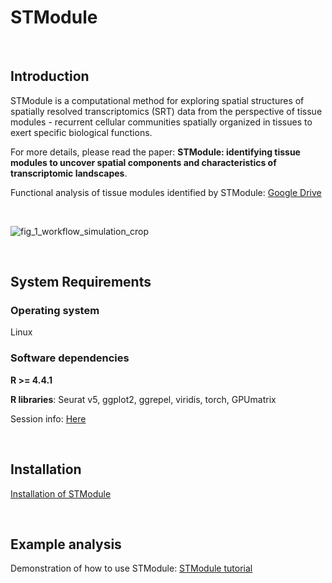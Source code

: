 # STModule

&nbsp;

## Introduction

STModule is a computational method for exploring spatial structures of spatially resolved transcriptomics (SRT) data from the perspective of tissue modules - recurrent cellular communities spatially organized in tissues to exert specific biological functions.

For more details, please read the paper: **STModule: identifying tissue modules to uncover spatial components and characteristics of transcriptomic landscapes**.

Functional analysis of tissue modules identified by STModule: <a href="https://drive.google.com/file/d/13ZVwiHHTiIcCaY4AJH9o2ysWmILCyfZz/view?usp=sharing">Google Drive</a>

&nbsp;

![fig_1_workflow_simulation_crop](https://github.com/user-attachments/assets/2513ba30-9cf2-442c-9d21-ea7c805a262a)

&nbsp;

## System Requirements

### Operating system

Linux

### Software dependencies

**R >= 4.4.1**

**R libraries**: Seurat v5, ggplot2, ggrepel, viridis, torch, GPUmatrix

Session info: <a href="https://github.com/rwang-z/STModule/blob/main/vignette/sessionInfo.md" title="Session Info">Here</a>

&nbsp;

## Installation

<a href="https://github.com/rwang-z/STModule/blob/main/vignette/installation.md">Installation of STModule</a>

&nbsp;

## Example analysis

Demonstration of how to use STModule: <a href="https://github.com/rwang-z/STModule/blob/main/vignette/STModule_tutorial.md">STModule tutorial</a>





